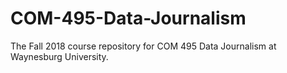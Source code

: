 # COM-495-Data-Journalism
The Fall 2018 course repository for COM 495 Data Journalism at Waynesburg University.
